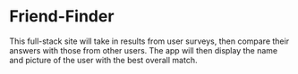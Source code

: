 # Friend-Finder
This full-stack site will take in results from user surveys, then compare their answers with those from other users. The app will then display the name and picture of the user with the best overall match.   
